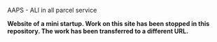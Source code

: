 AAPS - ALl in all parcel service

<b>Website of a mini startup. Work on this site has been stopped in this repository. The work has been transferred to a different URL. </b>
